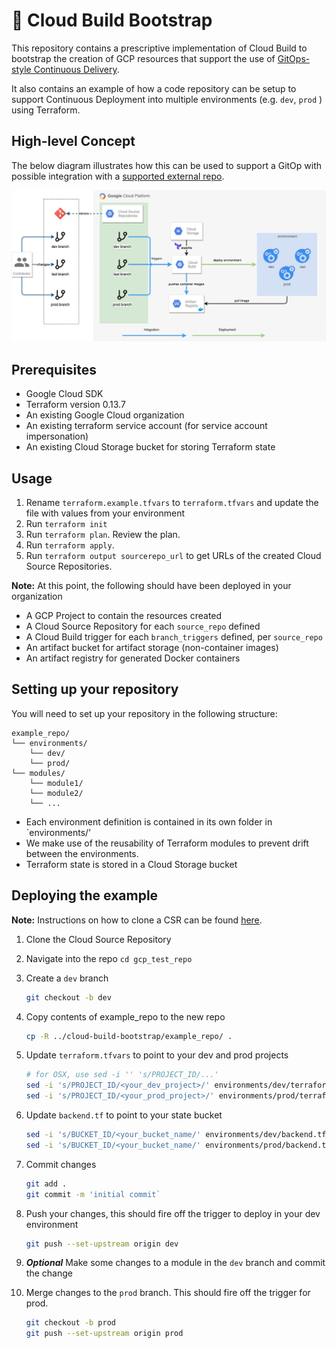 # 🚀 Cloud Build Bootstrap

This repository contains a prescriptive implementation of Cloud Build to bootstrap the creation of GCP resources that support the use of [GitOps-style Continuous Delivery](https://www.gitops.tech).

It also contains an example of how a code repository can be setup to support Continuous Deployment into multiple environments (e.g. `dev`, `prod` ) using Terraform.

## High-level Concept

The below diagram illustrates how this can be used to support a GitOp with possible integration with a [supported external repo](https://cloud.google.com/build/docs/automating-builds/create-manage-triggers).

![archi](images/archi_diagrams-GCP_RemoteRepo_CICD.jpg)

## Prerequisites
* Google Cloud SDK
* Terraform version 0.13.7
* An existing Google Cloud organization
* An existing terraform service account (for service account impersonation)
* An existing Cloud Storage bucket for storing Terraform state


## Usage
1. Rename `terraform.example.tfvars` to `terraform.tfvars` and update the file with values from your environment
2. Run `terraform init`
3. Run `terraform plan`. Review the plan.
4. Run `terraform apply`.
5. Run `terraform output sourcerepo_url` to get URLs of the created Cloud Source Repositories.

**Note:** At this point, the following should have been deployed in your organization
* A GCP Project to contain the resources created
* A Cloud Source Repository for each  `source_repo` defined
* A Cloud Build trigger for each `branch_triggers` defined, per `source_repo`
* An artifact bucket for artifact storage (non-container images)
* An artifact registry for generated Docker containers


## Setting up your repository
You will need to set up your repository in the following structure:
```
example_repo/
└── environments/
    └── dev/
    └── prod/
└── modules/
    └── module1/
    └── module2/
    └── ...
```
* Each environment definition is contained in its own folder in `environments/'
* We make use of the reusability of Terraform modules to prevent drift between the environments.
* Terraform state is stored in a Cloud Storage bucket


## Deploying the example
**Note:** Instructions on how to clone a CSR can be found [here](https://cloud.google.com/source-repositories/docs/cloning-repositories).

1. Clone the Cloud Source Repository

2. Navigate into the repo `cd gcp_test_repo`

3. Create a `dev` branch
    ```sh
    git checkout -b dev
    ```
4. Copy contents of example_repo to the new repo
    ```sh
    cp -R ../cloud-build-bootstrap/example_repo/ .
    ```

5. Update `terraform.tfvars` to point to your dev and prod projects
    ```sh
    # for OSX, use sed -i '' 's/PROJECT_ID/...'
    sed -i 's/PROJECT_ID/<your_dev_project>/' environments/dev/terraform.tfvars
    sed -i 's/PROJECT_ID/<your_prod_project>/' environments/prod/terraform.tfvars
    ```

6. Update `backend.tf` to point to your state bucket
    ```sh
    sed -i 's/BUCKET_ID/<your_bucket_name/' environments/dev/backend.tf
    sed -i 's/BUCKET_ID/<your_bucket_name/' environments/prod/backend.tf
    ```

7. Commit changes
    ```sh
    git add .
    git commit -m 'initial commit`
    ```
8. Push your changes, this should fire off the trigger to deploy in your dev environment
    ```sh
    git push --set-upstream origin dev
    ```

9. ***Optional*** Make some changes to a module in the `dev` branch and commit the change

10. Merge changes to the `prod` branch. This should fire off the trigger for prod.
    ```sh
    git checkout -b prod
    git push --set-upstream origin prod
    ```





